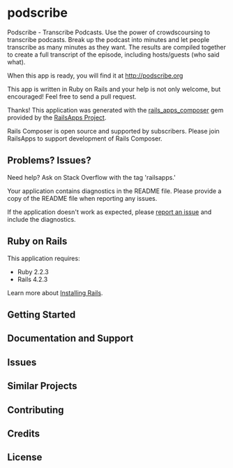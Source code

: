 # podscribe
Podscribe - Transcribe Podcasts. Use the power of crowdscoursing to transcribe podcasts. Break up the podcast into minutes and let people transcribe as many minutes as they want.
The results are compiled together to create a full transcript of the episode, including hosts/guests (who said what).

When this app is ready, you will find it at http://podscribe.org

This app is written in Ruby on Rails and your help is not only welcome, but encouraged!
Feel free to send a pull request.

Thanks!
This application was generated with the [rails_apps_composer](https://github.com/RailsApps/rails_apps_composer) gem
provided by the [RailsApps Project](http://railsapps.github.io/).

Rails Composer is open source and supported by subscribers. Please join RailsApps to support development of Rails Composer.

Problems? Issues?
-----------

Need help? Ask on Stack Overflow with the tag 'railsapps.'

Your application contains diagnostics in the README file. Please provide a copy of the README file when reporting any issues.

If the application doesn't work as expected, please [report an issue](https://github.com/RailsApps/rails_apps_composer/issues)
and include the diagnostics.

Ruby on Rails
-------------

This application requires:

- Ruby 2.2.3
- Rails 4.2.3

Learn more about [Installing Rails](http://railsapps.github.io/installing-rails.html).

Getting Started
---------------

Documentation and Support
-------------------------

Issues
-------------

Similar Projects
----------------

Contributing
------------

Credits
-------

License
-------
